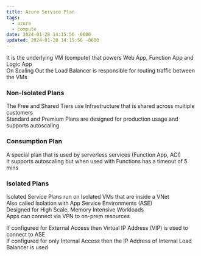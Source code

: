 ```yaml
---
title: Azure Service Plan
tags:
  - azure
  - compute
date: 2024-01-28 14:15:56 -0600
updated: 2024-01-28 14:15:56 -0600
---
```


It is the underlying VM (compute) that powers Web App, Function App and Logic App  
On Scaling Out the Load Balancer is responsible for routing traffic between the VMs  

### Non-Isolated Plans

The Free and Shared Tiers use Infrastructure that is shared across multiple customers    
Standard and Premium Plans are designed for production usage and supports autoscaling

### Consumption Plan

A special plan that is used by serverless services (Function App, ACI)  
It supports autoscaling but when used with Functions has a timeout of 5 mins 

### Isolated Plans

Isolated Service Plans run on Isolated VMs that are inside a VNet  
Also called Isolation with App Service Environments (ASE)  
Designed for High Scale, Memory Intensive Workloads  
Apps can connect via VPN to on-prem resources  

If configured for External Access then Virtual IP Address (VIP) is used to connect to ASE  
If configured for only Internal Access then the IP Address of Internal Load Balancer is used 
